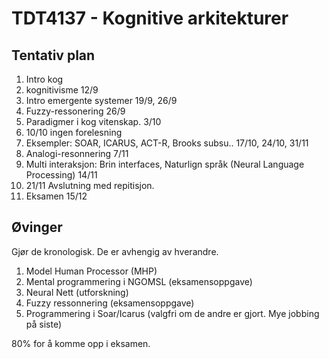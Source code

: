 # TDT4137 - Kognitive arkitekturer

## Tentativ plan
1. Intro kog 
2. kognitivisme 12/9
3. Intro emergente systemer 19/9, 26/9
5. Fuzzy-ressonering 26/9
6. Paradigmer i kog vitenskap. 3/10
7. 10/10 ingen forelesning
8. Eksempler: SOAR, ICARUS, ACT-R, Brooks subsu.. 17/10, 24/10, 31/11
9. Analogi-resonnering 7/11
10. Multi interaksjon: Brin interfaces, Naturlign språk (Neural Language Processing) 14/11
11. 21/11 Avslutning med repitisjon.
12. Eksamen 15/12

## Øvinger
Gjør de kronologisk. De er avhengig av hverandre.

1. Model Human Processor (MHP)
2. Mental programmering i NGOMSL (eksamensoppgave)
3. Neural Nett (utforskning)
4. Fuzzy ressonnering (eksamensoppgave)
5. Programmering i Soar/Icarus (valgfri om de andre er gjort. Mye jobbing på siste)

80% for å komme opp i eksamen.
